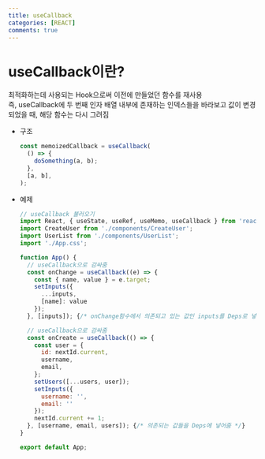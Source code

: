 ```yaml
---
title: useCallback
categories: [REACT]
comments: true
---
```


# useCallback이란?
최적화하는데 사용되는 Hook으로써 이전에 만들었던 함수를 재사용  
즉, useCallback에 두 번째 인자 배열 내부에 존재하는 인덱스들을 바라보고 값이 변경되었을 때, 해당 함수는 다시 그려짐

- 구조
  ``` jsx
  const memoizedCallback = useCallback(
    () => {
      doSomething(a, b);
    },
    [a, b],
  );
  ```

- 예제
  ``` jsx
  // useCallback 불러오기
  import React, { useState, useRef, useMemo, useCallback } from 'react';
  import CreateUser from './components/CreateUser';
  import UserList from './components/UserList';
  import './App.css';

  function App() {
    // useCallback으로 감싸줌
    const onChange = useCallback((e) => {
      const { name, value } = e.target;
      setInputs({
        ...inputs,
        [name]: value
      });
    }, [inputs]); {/* onChange함수에서 의존되고 있는 값인 inputs를 Deps로 넣어줌 */}

    // useCallback으로 감싸줌
    const onCreate = useCallback(() => {
      const user = {
        id: nextId.current,
        username,
        email,
      };
      setUsers([...users, user]);
      setInputs({
        username: '',
        email: ''
      });
      nextId.current += 1;
    }, [username, email, users]); {/* 의존되는 값들을 Deps에 넣어줌 */}    
  }

  export default App;
  ```